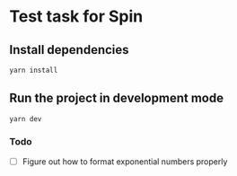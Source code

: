 # Test task for Spin

## Install dependencies

```sh
yarn install
```

## Run the project in development mode

```sh
yarn dev
```


### Todo
- [ ] Figure out how to format exponential numbers properly